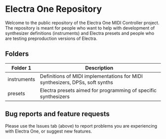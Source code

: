 # Electra One Repository

Welcome to the public repository of the Electra One MIDI Controller project. The repository is meant for people who want to help with development of synthesizer definitions (instruments) and Electra presets and people who are testing preproduction versions of Electra.

## Folders

Folder 1 | Description
---|---
instruments | Definitions of MIDI implementations for MIDI synthesizers, DPSs, soft synths
presets | Electra presets aimed for programming of specific synthesizers


## Bug reports and feature requests
Please use the Issues tab (above) to report problems you are experiencing with Electra One, or suggest new features.
